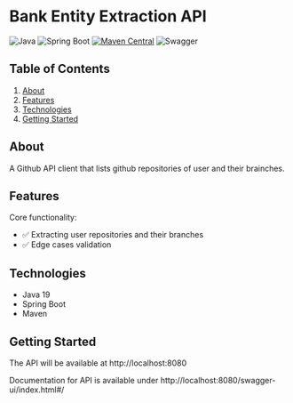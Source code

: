 # Bank Entity Extraction API

![Java](https://img.shields.io/badge/Java-21-brightgreen)
![Spring Boot](https://img.shields.io/badge/Spring%20Boot-3.4.3-green)
[![Maven Central](https://img.shields.io/maven-central/v/com.example/your-artifact-id.svg)](https://search.maven.org/artifact/com.example/your-artifact-id)
![Swagger](https://img.shields.io/swagger/valid/3.0)

## Table of Contents

1. [About](#about)
2. [Features](#features)
3. [Technologies](#technologies)
4. [Getting Started](#getting-started)

## About

A Github API client that lists github repositories of user and their brainches.

## Features

Core functionality:
- ✅ Extracting user repositories and their branches
- ✅ Edge cases validation

## Technologies

- Java 19
- Spring Boot
- Maven

## Getting Started

The API will be available at http://localhost:8080

Documentation for API is available under http://localhost:8080/swagger-ui/index.html#/
